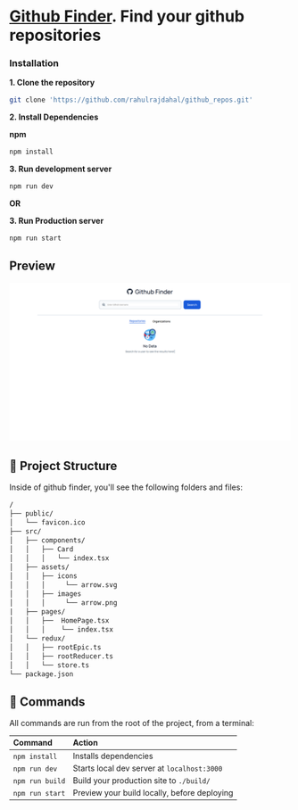 # [Github Finder](https://github-scout.netlify.app/). Find your github repositories

### Installation

**1. Clone the repository**

```sh
git clone 'https://github.com/rahulrajdahal/github_repos.git'
```

**2. Install Dependencies**

**npm**

```sh
npm install
```

**3. Run development server**

```sh
npm run dev
```

**OR**

**3. Run Production server**

```sh
npm run start
```

## Preview

[![Github Finder](./screenshots/github-finder.png)](https://github-scout.netlify.app/)

## 🚀 Project Structure

Inside of github finder, you'll see the following folders and files:

```text
/
├── public/
│   └── favicon.ico
├── src/
│   ├── components/
│   │   ├── Card
│   │   │   └── index.tsx
│   ├── assets/
│   │   ├── icons
│   │   │     └── arrow.svg
│   │   ├── images
│   │   │     └── arrow.png
|   ├── pages/
│   │   ├──  HomePage.tsx
│   │   │    └── index.tsx
│   └── redux/
│   │   ├── rootEpic.ts
│   │   ├── rootReducer.ts
│   │   └── store.ts
└── package.json
```

## 🧞 Commands

All commands are run from the root of the project, from a terminal:

| Command         | Action                                       |
| :-------------- | :------------------------------------------- |
| `npm install`   | Installs dependencies                        |
| `npm run dev`   | Starts local dev server at `localhost:3000`  |
| `npm run build` | Build your production site to `./build/`     |
| `npm run start` | Preview your build locally, before deploying |
